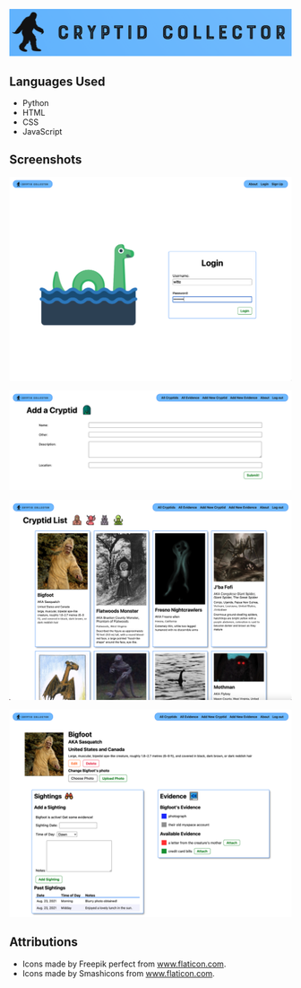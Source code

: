 ![CRYPTID COLLECTOR](/main_app/static/images/logo1.png)

## Languages Used

* Python
* HTML
* CSS
* JavaScript

## Screenshots

![Landing Page](/main_app/static/images/readme/login2.png)

![Add A Cryptid Page](/main_app/static/images/readme/addcryptidform.png)

![Cryptid Index Page](/main_app/static/images/readme/cryptidindex.png)

![Cryptid Details Page](/main_app/static/images/readme/cryptiddetails.png)

## Attributions

* Icons made by Freepik perfect from www.flaticon.com.
* Icons made by Smashicons from www.flaticon.com.
